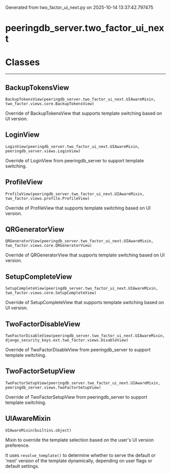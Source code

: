 Generated from two_factor_ui_next.py on 2025-10-14 13:37:42.797475

# peeringdb_server.two_factor_ui_next

# Classes
---

## BackupTokensView

```
BackupTokensView(peeringdb_server.two_factor_ui_next.UIAwareMixin, two_factor.views.core.BackupTokensView)
```

Override of BackupTokensView that supports template switching based on UI version.


## LoginView

```
LoginView(peeringdb_server.two_factor_ui_next.UIAwareMixin, peeringdb_server.views.LoginView)
```

Override of LoginView from peeringdb_server to support template switching.


## ProfileView

```
ProfileView(peeringdb_server.two_factor_ui_next.UIAwareMixin, two_factor.views.profile.ProfileView)
```

Override of ProfileView that supports template switching based on UI version.


## QRGeneratorView

```
QRGeneratorView(peeringdb_server.two_factor_ui_next.UIAwareMixin, two_factor.views.core.QRGeneratorView)
```

Override of QRGeneratorView that supports template switching based on UI version.


## SetupCompleteView

```
SetupCompleteView(peeringdb_server.two_factor_ui_next.UIAwareMixin, two_factor.views.core.SetupCompleteView)
```

Override of SetupCompleteView that supports template switching based on UI version.


## TwoFactorDisableView

```
TwoFactorDisableView(peeringdb_server.two_factor_ui_next.UIAwareMixin, django_security_keys.ext.two_factor.views.DisableView)
```

Override of TwoFactorDisableView from peeringdb_server to support template switching.


## TwoFactorSetupView

```
TwoFactorSetupView(peeringdb_server.two_factor_ui_next.UIAwareMixin, peeringdb_server.views.TwoFactorSetupView)
```

Override of TwoFactorSetupView from peeringdb_server to support template switching.


## UIAwareMixin

```
UIAwareMixin(builtins.object)
```

Mixin to override the template selection based on the user's UI version preference.

It uses `resolve_template()` to determine whether to serve the default or 'next' version
of the template dynamically, depending on user flags or default settings.
